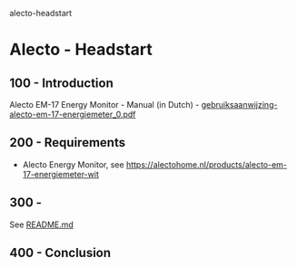 alecto-headstart
# Alecto - Headstart

## 100 - Introduction

Alecto EM-17 Energy Monitor - Manual (in Dutch) - [gebruiksaanwijzing-alecto-em-17-energiemeter_0.pdf](https://github.com/vanHeemstraSystems/alecto-headstart/files/9690236/gebruiksaanwijzing-alecto-em-17-energiemeter_0.pdf)

## 200 - Requirements

- Alecto Energy Monitor, see https://alectohome.nl/products/alecto-em-17-energiemeter-wit

## 300 - 

See [README.md](./300/README.md)

## 400 - Conclusion

